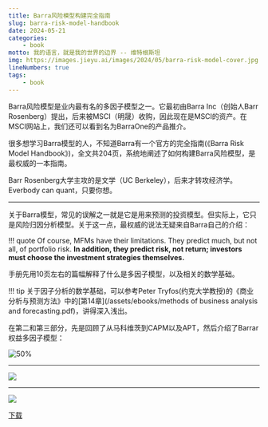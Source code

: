```yaml
---
title: Barra风险模型构建完全指南
slug: barra-risk-model-handbook
date: 2024-05-21
categories:
    - book
motto: 我的语言，就是我的世界的边界 -- 维特根斯坦
img: https://images.jieyu.ai/images/2024/05/barra-risk-model-cover.jpg
lineNumbers: true
tags: 
    - book
---
```


Barra风险模型是业内最有名的多因子模型之一。它最初由Barra Inc（创始人Barr Rosenberg）提出，后来被MSCI（明晟）收购，因此现在是MSCI的资产。在MSCI网站上，我们还可以看到名为BarraOne的产品推介。

很多想学习Barra模型的人，不知道Barra有一个官方的完全指南(《Barra Risk Model Handbook》)，全文共204页，系统地阐述了如何构建Barra风险模型，是最权威的一本指南。

Barr Rosenberg大学主攻的是文学（UC Berkeley），后来才转攻经济学。Everbody can quant，只要你想。

---

关于Barra模型，常见的误解之一就是它是用来预测的投资模型。但实际上，它只是风险归因分析模型。关于这一点，最权威的说法无疑来自Barra自己的介绍：

!!! quote
    Of course, MFMs have their limitations. They predict much, but not all, of portfolio risk. **In addition, they predict risk, not return; investors must choose the investment strategies themselves.**

手册先用10页左右的篇幅解释了什么是多因子模型，以及相关的数学基础。

!!! tip
    关于因子分析的数学基础，可以参考Peter Tryfos(约克大学教授)的《商业分析与预测方法》中的[第14章](/assets/ebooks/methods of business analysis and forecasting.pdf)，讲得深入浅出。

在第二和第三部分，先是回顾了从马科维茨到CAPM以及APT，然后介绍了Barrar 权益多因子模型：

![50%](https://images.jieyu.ai/images/2024/05/barra-equity-mfm.jpg)

---


![](https://images.jieyu.ai/images/2024/05/barra-handbook-toc-1.jpg)

---

![](https://images.jieyu.ai/images/2024/05/barra-handbook-toc-2.jpg)


[下载](/assets/ebooks/barra_risk_model_handbook.pdf)

